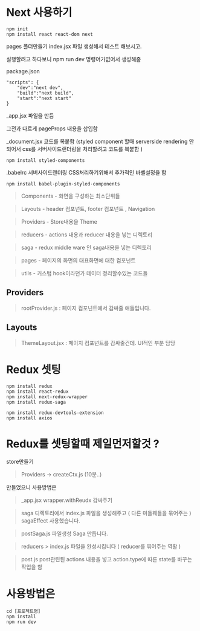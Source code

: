 
# Next 사용하기

```
npm init
npm install react react-dom next
```

pages 폴더만들기
index.jsx 파일 생성해서 테스트 해보시고.

실행할려고 하다보니 npm run dev 명령어가없어서 생성해줌

package.json

```
"scripts": {
    "dev":"next dev",
    "build":"next build",
    "start":"next start"
}
```


_app.jsx 파일을 만듬

그전과 다르게 pageProps 내용을 삽입함

_document.jsx
코드를 복붙함 (styled component 할때 serverside rendering 안되어서 css를 서버사이드랜더링을 처리할려고 코드를 복붙함 )
```
npm install styled-components
```


.babelrc 
서버사이드랜더링 CSS처리하기위해서 추가적인 바벨설정을 함
```
npm install babel-plugin-styled-components
```

> Components - 화면을 구성하는 최소단위들

> Layouts - header 컴포넌트, footer 컴포넌트 , Navigation 

> Providers - Store내용을 Theme 

> reducers - actions 내용과 reducer 내용을 넣는 디렉토리

> saga - redux middle ware 인 saga내용을 넣는 디렉토리

> pages - 페이지의 화면의 대표화면에 대한 컴포넌트

> utils - 커스텀 hook이라던가 데이터 정리할수있는 코드들


## Providers 
> rootProvider.js  : 페이지 컴포넌트에서 감싸줄 애들입니다.

## Layouts 
> ThemeLayout.jsx : 페이지 컴포넌트를 감싸줄건데. UI적인 부분 담당


# Redux 셋팅
```
npm install redux
npm install react-redux
npm install next-redux-wrapper
npm install redux-saga

npm install redux-devtools-extension
npm install axios
```

# Redux를 셋팅할때 제일먼저할것 ?

store만들기 

> Providers -> createCtx.js (10분..) 

만들었으니 사용방법은

> _app.jsx 
wrapper.withReudx 감싸주기

> saga 디렉토리에서 
index.js 파일을 생성해주고 ( 다른 미들웨들을 묶어주는 )
sagaEffect 사용했습니다.

> postSaga.js 파일생성
Saga 만듭니다.


> reducers > index.js
파일을 완성시킵니다 ( reducer를 묶어주는 역활 )

> post.js 
post관련된 actions 내용을 넣고
action.type에 따른 state를 바꾸는 작업을 함



# 사용방법은

```
cd [프로젝트명]
npm install
npm run dev
```